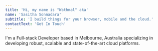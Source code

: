 ```yaml
---
title: 'Hi, my name is "Wathmal" aka'
name: 'Sasitha Sonnadara'
subtitle: 'I build things for your browser, mobile and the cloud.'
contactText: 'Get In Touch'
---
```


I'm a Full-stack Developer based in Melbourne, Australia specializing in developing
robust, scalable and state-of-the-art cloud platforms.
